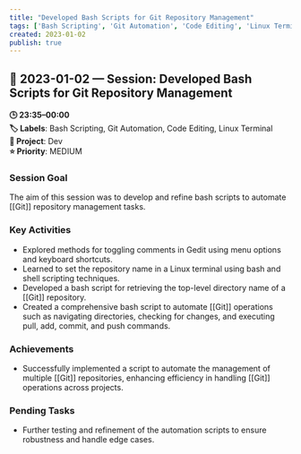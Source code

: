```yaml
---
title: "Developed Bash Scripts for Git Repository Management"
tags: ['Bash Scripting', 'Git Automation', 'Code Editing', 'Linux Terminal']
created: 2023-01-02
publish: true
---
```


## 📅 2023-01-02 — Session: Developed Bash Scripts for Git Repository Management

**🕒 23:35–00:00**  
**🏷️ Labels**: Bash Scripting, Git Automation, Code Editing, Linux Terminal  
**📂 Project**: Dev  
**⭐ Priority**: MEDIUM  


### Session Goal
The aim of this session was to develop and refine bash scripts to automate [[Git]] repository management tasks.

### Key Activities
- Explored methods for toggling comments in Gedit using menu options and keyboard shortcuts.
- Learned to set the repository name in a Linux terminal using bash and shell scripting techniques.
- Developed a bash script for retrieving the top-level directory name of a [[Git]] repository.
- Created a comprehensive bash script to automate [[Git]] operations such as navigating directories, checking for changes, and executing pull, add, commit, and push commands.

### Achievements
- Successfully implemented a script to automate the management of multiple [[Git]] repositories, enhancing efficiency in handling [[Git]] operations across projects.

### Pending Tasks
- Further testing and refinement of the automation scripts to ensure robustness and handle edge cases.

